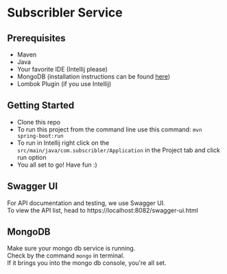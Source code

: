 # Subscribler Service

## Prerequisites

- Maven 
- Java
- Your favorite IDE (Intellij please)
- MongoDB (installation instructions can be found [here](https://docs.mongodb.com/manual/installation/))
- Lombok Plugin (if you use Intellij)

## Getting Started

- Clone this repo
- To run this project from the command line use this command:
`mvn spring-boot:run`
- To run in Intellij right click on the `src/main/java/com.subscribler/Application` in the Project tab and click run option
- You all set to go! Have fun :) 

## Swagger UI
For API documentation and testing, we use Swagger UI.  
To view the API list, head to https://localhost:8082/swagger-ui.html

## MongoDB
Make sure your mongo db service is running.  
Check by the command `mongo` in terminal.  
If it brings you into the mongo db console, you're all set.
